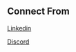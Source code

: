 ## Connect From
[Linkedin](https://www.linkedin.com/in/ahmet-çağatay-61b2281aa/)

[Discord](https://discord.com/users/429983106779447317)
